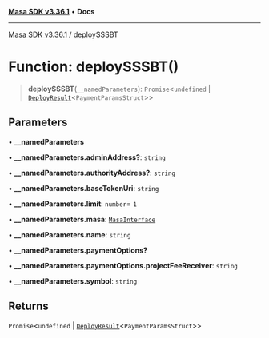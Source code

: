 [**Masa SDK v3.36.1**](../README.md) • **Docs**

***

[Masa SDK v3.36.1](../globals.md) / deploySSSBT

# Function: deploySSSBT()

> **deploySSSBT**(`__namedParameters`): `Promise`\<`undefined` \| [`DeployResult`](../interfaces/DeployResult.md)\<`PaymentParamsStruct`\>\>

## Parameters

• **\_\_namedParameters**

• **\_\_namedParameters.adminAddress?**: `string`

• **\_\_namedParameters.authorityAddress?**: `string`

• **\_\_namedParameters.baseTokenUri**: `string`

• **\_\_namedParameters.limit**: `number`= `1`

• **\_\_namedParameters.masa**: [`MasaInterface`](../interfaces/MasaInterface.md)

• **\_\_namedParameters.name**: `string`

• **\_\_namedParameters.paymentOptions?**

• **\_\_namedParameters.paymentOptions.projectFeeReceiver**: `string`

• **\_\_namedParameters.symbol**: `string`

## Returns

`Promise`\<`undefined` \| [`DeployResult`](../interfaces/DeployResult.md)\<`PaymentParamsStruct`\>\>
